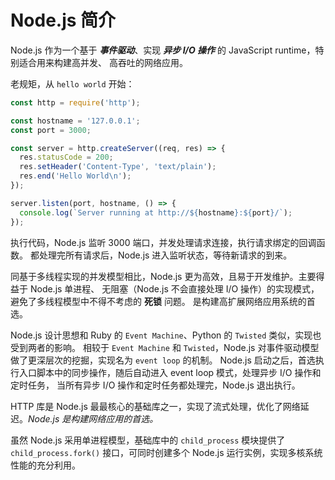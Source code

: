 # Node.js 简介

Node.js 作为一个基于 **_事件驱动_**、实现 **_异步 I/O 操作_** 的 JavaScript runtime，特别适合用来构建高并发、
高吞吐的网络应用。

老规矩，从 `hello world` 开始：

```js
const http = require('http');

const hostname = '127.0.0.1';
const port = 3000;

const server = http.createServer((req, res) => {
  res.statusCode = 200;
  res.setHeader('Content-Type', 'text/plain');
  res.end('Hello World\n');
});

server.listen(port, hostname, () => {
  console.log(`Server running at http://${hostname}:${port}/`);
});
```

执行代码，Node.js 监听 3000 端口，并发处理请求连接，执行请求绑定的回调函数。
都处理完所有请求后，Node.js 进入监听状态，等待新请求的到来。

同基于多线程实现的并发模型相比，Node.js 更为高效，且易于开发维护。主要得益于 Node.js 单进程、
无阻塞（Node.js 不会直接处理 I/O 操作）的实现模式，避免了多线程模型中不得不考虑的 **死锁** 问题。
是构建高扩展网络应用系统的首选。

Node.js 设计思想和 Ruby 的 `Event Machine`、Python 的 `Twisted` 类似，实现也受到两者的影响。
相较于 `Event Machine` 和 `Twisted`，Node.js 对事件驱动模型做了更深层次的挖掘，实现名为 `event loop` 的机制。
Node.js 启动之后，首选执行入口脚本中的同步操作，随后自动进入 event loop 模式，处理异步 I/O 操作和定时任务，
当所有异步 I/O 操作和定时任务都处理完，Node.js 退出执行。

HTTP 库是 Node.js 最最核心的基础库之一，实现了流式处理，优化了网络延迟。*_Node.js 是构建网络应用的首选。_*

虽然 Node.js 采用单进程模型，基础库中的 `child_process` 模块提供了 `child_process.fork()` 接口，可同时创建多个
Node.js 运行实例，实现多核系统性能的充分利用。

